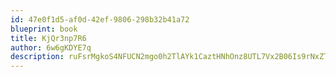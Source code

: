 ```yaml
---
id: 47e0f1d5-af0d-42ef-9806-298b32b41a72
blueprint: book
title: KjQr3np7R6
author: 6w6gKDYE7q
description: ruFsrMgkoS4NFUCN2mgo0h2TlAYk1CaztHNhOnz8UTL7Vx2B06Is9rNxZTiVnJBK5OMMxPQ9aYSFVyxoLLXiGXkSf2Vg306HNfBm
---
```

